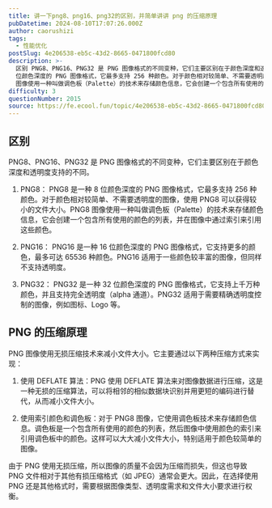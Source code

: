 ```yaml
---
title: 讲一下png8、png16、png32的区别，并简单讲讲 png 的压缩原理
pubDatetime: 2024-08-10T17:07:26.000Z
author: caorushizi
tags:
  - 性能优化
postSlug: 4e206538-eb5c-43d2-8665-0471800fcd80
description: >-
  区别 PNG8、PNG16、PNG32 是 PNG 图像格式的不同变种，它们主要区别在于颜色深度和透明度支持的不同。 PNG8： PNG8 是一种 8
  位颜色深度的 PNG 图像格式，它最多支持 256 种颜色。对于颜色相对较简单、不需要透明度的图像，使用 PNG8 可以获得较小的文件大小。PNG8
  图像使用一种叫做调色板（Palette）的技术来存储颜色信息，它会创建一个包含所有使用的颜色的列表
difficulty: 3
questionNumber: 2015
source: https://fe.ecool.fun/topic/4e206538-eb5c-43d2-8665-0471800fcd80
---
```


## 区别

PNG8、PNG16、PNG32 是 PNG 图像格式的不同变种，它们主要区别在于颜色深度和透明度支持的不同。

1. PNG8：
   PNG8 是一种 8 位颜色深度的 PNG 图像格式，它最多支持 256 种颜色。对于颜色相对较简单、不需要透明度的图像，使用 PNG8 可以获得较小的文件大小。PNG8 图像使用一种叫做调色板（Palette）的技术来存储颜色信息，它会创建一个包含所有使用的颜色的列表，并在图像中通过索引来引用这些颜色。

2. PNG16：
   PNG16 是一种 16 位颜色深度的 PNG 图像格式，它支持更多的颜色，最多可达 65536 种颜色。PNG16 适用于一些颜色较丰富的图像，但同样不支持透明度。

3. PNG32：
   PNG32 是一种 32 位颜色深度的 PNG 图像格式，它支持上千万种颜色，并且支持完全透明度（alpha 通道）。PNG32 适用于需要精确透明度控制的图像，例如图标、Logo 等。

## PNG 的压缩原理

PNG 图像使用无损压缩技术来减小文件大小。它主要通过以下两种压缩方式来实现：

1. 使用 DEFLATE 算法：PNG 使用 DEFLATE 算法来对图像数据进行压缩，这是一种无损的压缩算法，可以将相邻的相似数据块识别并用更短的编码进行替代，从而减小文件大小。

2. 使用索引颜色和调色板：对于 PNG8 图像，它使用调色板技术来存储颜色信息。调色板是一个包含所有使用的颜色的列表，然后图像中使用颜色的索引来引用调色板中的颜色。这样可以大大减小文件大小，特别适用于颜色较简单的图像。

由于 PNG 使用无损压缩，所以图像的质量不会因为压缩而损失，但这也导致 PNG 文件相对于其他有损压缩格式（如 JPEG）通常会更大。因此，在选择使用 PNG 还是其他格式时，需要根据图像类型、透明度需求和文件大小要求进行权衡。
